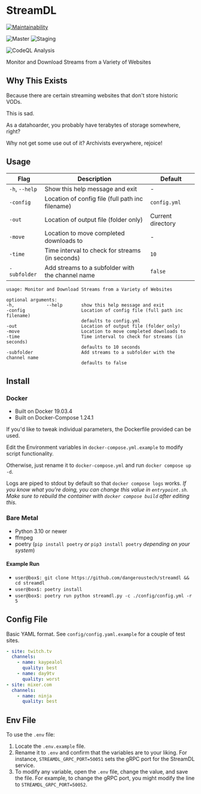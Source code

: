 # StreamDL

[![Maintainability](https://api.codeclimate.com/v1/badges/5145a4b986526fa4573b/maintainability)](https://codeclimate.com/github/dangeroustech/StreamDL/maintainability)

![Master](https://github.com/dangeroustech/streamdl/actions/workflows/deploy_master.yml/badge.svg)
![Staging](https://github.com/dangeroustech/streamdl/actions/workflows/deploy_staging.yml/badge.svg)

![CodeQL Analysis](https://github.com/dangeroustech/streamdl/actions/workflows/codeql-analysis.yml/badge.svg)

Monitor and Download Streams from a Variety of Websites

## Why This Exists

Because there are certain streaming websites that don't store historic VODs.

This is sad.

As a datahoarder, you probably have terabytes of storage somewhere, right?

Why not get some use out of it? Archivists everywhere, rejoice!

## Usage

| Flag | Description | Default |
|------|-------------|---------|
| `-h`, `--help` | Show this help message and exit | - |
| `-config` | Location of config file (full path inc filename) | `config.yml` |
| `-out` | Location of output file (folder only) | Current directory |
| `-move` | Location to move completed downloads to | - |
| `-time` | Time interval to check for streams (in seconds) | `10` |
| `-subfolder` | Add streams to a subfolder with the channel name | `false` |

```shell
usage: Monitor and Download Streams from a Variety of Websites

optional arguments:
-h,            --help       show this help message and exit
-config                     Location of config file (full path inc filename)
                            defaults to config.yml
-out                        Location of output file (folder only)
-move                       Location to move completed downloads to
-time                       Time interval to check for streams (in seconds)
                            defaults to 10 seconds
-subfolder                  Add streams to a subfolder with the channel name
                            defaults to false
```

## Install

### Docker

- Built on Docker 19.03.4
- Built on Docker-Compose 1.24.1

If you'd like to tweak individual parameters, the Dockerfile provided can be used.

Edit the Environment variables in `docker-compose.yml.example` to modify script functionality.

Otherwise, just rename it to `docker-compose.yml` and run `docker compose up -d`.

Logs are piped to stdout by default so that `docker compose logs` works.
_If you know what you're doing, you can change this value in `entrypoint.sh`._
_Make sure to rebuild the container with `docker compose build` after editing this._

### Bare Metal

- Python 3.10 or newer
- ffmpeg
- poetry (`pip install poetry` _or_ `pip3 install poetry` _depending on your system_)

#### Example Run

- `user@box$: git clone https://github.com/dangeroustech/streamdl && cd streamdl`
- `user@box$: poetry install`
- `user@box$: poetry run python streamdl.py -c ./config/config.yml -r 5`

## Config File

Basic YAML format. See `config/config.yaml.example` for a couple of test sites.

```yaml
- site: twitch.tv
  channels:
    - name: kaypealol
      quality: best
    - name: day9tv
      quality: worst
- site: mixer.com
  channels:
    - name: ninja
      quality: best
```

## Env File

To use the `.env` file:

1. Locate the `.env.example` file.
2. Rename it to `.env` and confirm that the variables are to your liking.
   For instance, `STREAMDL_GRPC_PORT=50051` sets the gRPC port for the StreamDL service.
3. To modify any variable, open the `.env` file, change the value, and save the file.
   For example, to change the gRPC port, you might modify the line to `STREAMDL_GRPC_PORT=50052`.
